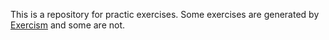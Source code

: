 This is a repository for practic exercises. Some exercises are generated by [Exercism](http://exercism.io/) and some are not.
